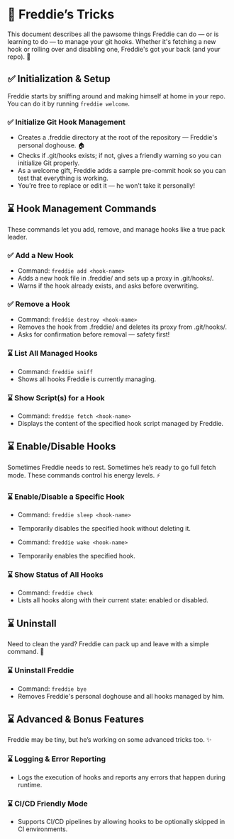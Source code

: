 # 🐾 Freddie’s Tricks

This document describes all the pawsome things Freddie can do — or is learning
to do — to manage your git hooks. Whether it's fetching a new hook or rolling
over and disabling one, Freddie's got your back (and your repo). 🤎

## ✅ Initialization & Setup

Freddie starts by sniffing around and making himself at home in your repo. You
can do it by running `freddie welcome`.

### ✅ Initialize Git Hook Management

- Creates a .freddie directory at the root of the repository — Freddie's
  personal doghouse. 🏠
- Checks if .git/hooks exists; if not, gives a friendly warning so you can
  initialize Git properly.
- As a welcome gift, Freddie adds a sample pre-commit hook so you can test that
  everything is working.
- You’re free to replace or edit it — he won’t take it personally!

## ⌛ Hook Management Commands

These commands let you add, remove, and manage hooks like a true pack leader.

### ✅ Add a New Hook

- Command: `freddie add <hook-name>`
- Adds a new hook file in .freddie/ and sets up a proxy in .git/hooks/.
- Warns if the hook already exists, and asks before overwriting.

### ✅ Remove a Hook

- Command: `freddie destroy <hook-name>`
- Removes the hook from .freddie/ and deletes its proxy from .git/hooks/.
- Asks for confirmation before removal — safety first!

### ⌛ List All Managed Hooks

- Command: `freddie sniff`
- Shows all hooks Freddie is currently managing.

### ⌛ Show Script(s) for a Hook

- Command: `freddie fetch <hook-name>`
- Displays the content of the specified hook script managed by Freddie.

## ⌛ Enable/Disable Hooks

Sometimes Freddie needs to rest. Sometimes he’s ready to go full fetch mode.
These commands control his energy levels. ⚡

### ⌛ Enable/Disable a Specific Hook

- Command: `freddie sleep <hook-name>`
- Temporarily disables the specified hook without deleting it.

- Command: `freddie wake <hook-name>`
- Temporarily enables the specified hook.

### ⌛ Show Status of All Hooks

- Command: `freddie check`
- Lists all hooks along with their current state: enabled or disabled.

## ⌛ Uninstall

Need to clean the yard? Freddie can pack up and leave with a simple command. 💨

### ⌛ Uninstall Freddie

- Command: `freddie bye`
- Removes Freddie's personal doghouse and all hooks managed by him.

## ⌛ Advanced & Bonus Features

Freddie may be tiny, but he’s working on some advanced tricks too. ✨

### ⌛ Logging & Error Reporting

- Logs the execution of hooks and reports any errors that happen during runtime.

### ⌛ CI/CD Friendly Mode

- Supports CI/CD pipelines by allowing hooks to be optionally skipped in CI
  environments.
